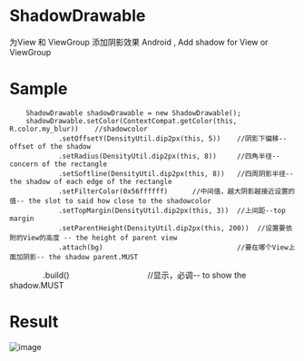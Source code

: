 # ShadowDrawable
为View 和 ViewGroup 添加阴影效果
Android , Add shadow for View or ViewGroup

# Sample

        ShadowDrawable shadowDrawable = new ShadowDrawable();
        shadowDrawable.setColor(ContextCompat.getColor(this, R.color.my_blur))    //shadowcolor
                .setOffsetY(DensityUtil.dip2px(this, 5))    //阴影下偏移--offset of the shadow
                .setRadius(DensityUtil.dip2px(this, 8))     //四角半径--concern of the rectangle
                .setSoftline(DensityUtil.dip2px(this, 8))   //四周阴影半径-- the shadow of each edge of the rectangle
                .setFilterColor(0x56ffffff)      //中间值，越大阴影越接近设置的值-- the slot to said how close to the shadowcolor
                .setTopMargin(DensityUtil.dip2px(this, 3))  //上间距--top margin
                .setParentHeight(DensityUtil.dip2px(this, 200))  //设置要依附的View的高度 -- the height of parent view
                .attach(bg)                                 //要在哪个View上面加阴影-- the shadow parent.MUST
                .build()                                   //显示，必调-- to show the shadow.MUST

# Result
  ![image](https://github.com/aos3618/ShadowDrawable/blob/master/Shadow/shadow.jpg)
